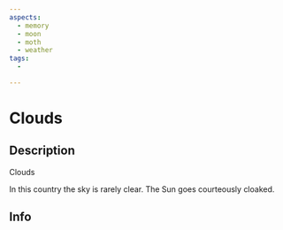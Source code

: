 ```yaml
---
aspects:
  - memory
  - moon
  - moth
  - weather
tags:
  - 

---
```


# Clouds

## Description

Clouds

In this country the sky is rarely clear. The Sun goes courteously cloaked.

## Info